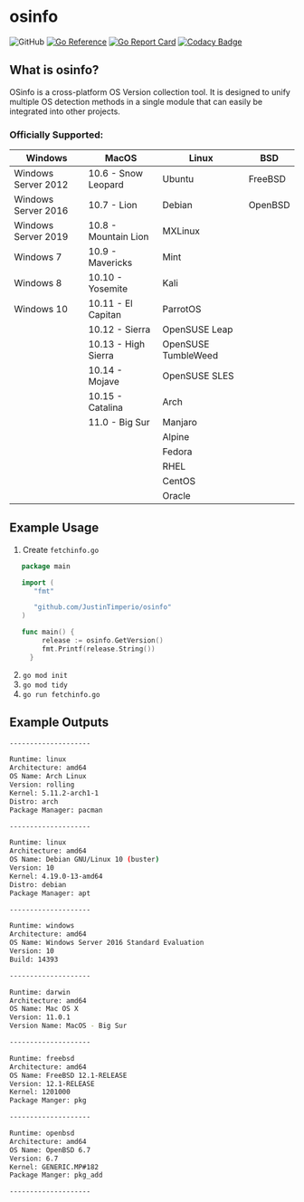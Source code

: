 # osinfo

![GitHub](https://img.shields.io/github/license/JustinTimperio/osinfo)
[![Go Reference](https://pkg.go.dev/badge/github.com/JustinTimperio/osinfo.svg)](https://pkg.go.dev/github.com/JustinTimperio/osinfo)
[![Go Report Card](https://goreportcard.com/badge/github.com/JustinTimperio/osinfo)](https://goreportcard.com/report/github.com/JustinTimperio/osinfo)
[![Codacy Badge](https://app.codacy.com/project/badge/Grade/180976560a9b46678d9d67053c0d7fc9)](https://www.codacy.com/gh/JustinTimperio/osinfo/dashboard?utm_source=github.com&amp;utm_medium=referral&amp;utm_content=JustinTimperio/osinfo&amp;utm_campaign=Badge_Grade)

## What is osinfo?
OSinfo is a cross-platform OS Version collection tool. It is designed to unify multiple OS detection methods in a single module that can easily be integrated into other projects. 

### Officially Supported:

| Windows             | MacOS                 | Linux               | BSD     |
|---------------------|-----------------------|---------------------|---------|
| Windows Server 2012 | 10.6  - Snow Leopard  | Ubuntu              | FreeBSD | 
| Windows Server 2016 | 10.7  - Lion          | Debian              | OpenBSD | 
| Windows Server 2019 | 10.8  - Mountain Lion | MXLinux             |         | 
| Windows 7           | 10.9  - Mavericks     | Mint                |         | 
| Windows 8           | 10.10 - Yosemite      | Kali                |         | 
| Windows 10          | 10.11 - El Capitan    | ParrotOS            |         |
|                     | 10.12 - Sierra        | OpenSUSE Leap       |         | 
|                     | 10.13 - High Sierra   | OpenSUSE TumbleWeed |         |
|                     | 10.14 - Mojave        | OpenSUSE SLES       |         |
|                     | 10.15 - Catalina      | Arch                |         |
|                     | 11.0  - Big Sur       | Manjaro             |         |
|                     |                       | Alpine              |         |
|                     |                       | Fedora              |         |
|                     |                       | RHEL                |         |
|                     |                       | CentOS              |         |
|                     |                       | Oracle              |         |


## Example Usage
 1. Create `fetchinfo.go`
```go
   package main

   import (
      "fmt"

      "github.com/JustinTimperio/osinfo"
   )

   func main() {
		release := osinfo.GetVersion()
		fmt.Printf(release.String())
	 }
```
 2. `go mod init`
 3. `go mod tidy`
 4. `go run fetchinfo.go`

## Example Outputs
```sh
--------------------

Runtime: linux
Architecture: amd64
OS Name: Arch Linux
Version: rolling
Kernel: 5.11.2-arch1-1
Distro: arch
Package Manager: pacman

--------------------

Runtime: linux
Architecture: amd64
OS Name: Debian GNU/Linux 10 (buster)
Version: 10
Kernel: 4.19.0-13-amd64
Distro: debian
Package Manager: apt

--------------------

Runtime: windows
Architecture: amd64
OS Name: Windows Server 2016 Standard Evaluation
Version: 10
Build: 14393

--------------------

Runtime: darwin
Architecture: amd64
OS Name: Mac OS X
Version: 11.0.1
Version Name: MacOS - Big Sur 

--------------------

Runtime: freebsd
Architecture: amd64
OS Name: FreeBSD 12.1-RELEASE
Version: 12.1-RELEASE
Kernel: 1201000
Package Manger: pkg

--------------------

Runtime: openbsd 
Architecture: amd64
OS Name: OpenBSD 6.7 
Version: 6.7 
Kernel: GENERIC.MP#182 
Package Manger: pkg_add

--------------------
```
